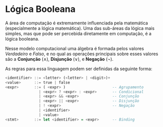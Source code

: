 Lógica Booleana
===============

A área de computação é extremamente influenciada pela matemática (especialmente
a lógica matemática). Uma das sub-áreas da lógica mais simples, mas que pode
ser percebida diretamente em computação, é a lógica booleana.

Nesse modelo computacional uma álgebra é formada pelos valores *Verdadeiro* e
*Falso*, e no qual as operações principais sobre esses valores são a
**Conjunção** (∧), **Disjunção** (∨), e **Negação** (¬).

As regras para essa linguagem podem ser definidas da seguinte forma:

```hs
<identifier> ::= <letter> (<letter> | <digit>)+
<value>      ::= true | false
<expr>       ::= ( <expr> )                     -- Agrupamento
               | <expr> ? <expr> : <expr>       -- Condicional
               | <expr> && <expr>               -- Conjunção
               | <expr> || <expr>               -- Disjunção
               | ! <expr>                       -- Negação
               | <identifier>
               | <value>
<stmt>       ::= let <identifier> = <expr>      -- Binding
```
